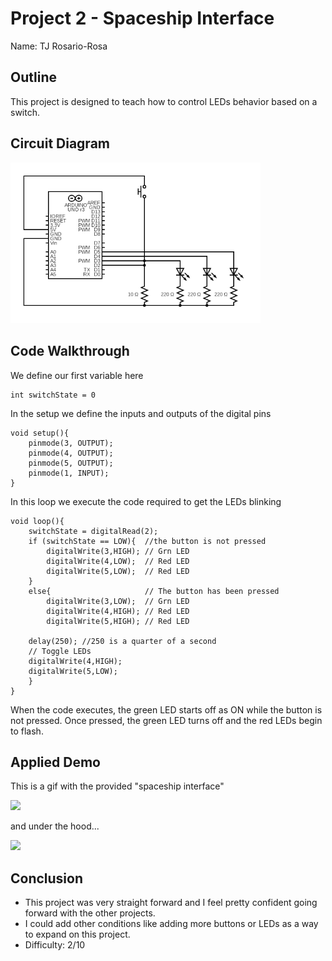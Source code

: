 # Project 2 - Spaceship Interface

Name: TJ Rosario-Rosa
<!--
        Due:
 Start time: 
   End time:
    Elapsed:
-->

## Outline
<!-- Summarize the project in a clear, concise few sentences. -->
This project is designed to teach how to control LEDs behavior based on a switch. 


## Circuit Diagram
<!-- https://www.circuit-diagram.org/editor/ -->
<img src="Proj2.png" width="400">



## Code Walkthrough
<!-- Post and document important code here -->

We define our first variable here
```arduino
int switchState = 0
```
In the setup we define the inputs and outputs of the digital pins
```arduino
void setup(){
    pinmode(3, OUTPUT);
    pinmode(4, OUTPUT);
    pinmode(5, OUTPUT);
    pinmode(1, INPUT);
}
```
In this loop we execute the code required to get the LEDs blinking
```arduino
void loop(){
    switchState = digitalRead(2);
    if (switchState == LOW){  //the button is not pressed
        digitalWrite(3,HIGH); // Grn LED
        digitalWrite(4,LOW);  // Red LED
        digitalWrite(5,LOW);  // Red LED
    }
    else{                     // The button has been pressed
        digitalWrite(3,LOW);  // Grn LED
        digitalWrite(4,HIGH); // Red LED
        digitalWrite(5,HIGH); // Red LED

    delay(250); //250 is a quarter of a second
    // Toggle LEDs
    digitalWrite(4,HIGH); 
    digitalWrite(5,LOW);
    }
}
```
When the code executes, the green LED starts off as ON while the button is not pressed. 
Once pressed, the green LED turns off and the red LEDs begin to flash.

## Applied Demo
<!-- Upload pictures that show that the project has worked -->



This is a gif with the provided "spaceship interface"

<img src="20211011_195227-ANIMATION.gif" width="400">

and under the hood...

<img src="20211011_195406-ANIMATION.gif" width="400">



## Conclusion 
<!-- What went wrong/right? What can you do to make this better? How difficult did you find this project? -->
 - This project was very straight forward and I feel pretty confident going forward with the other projects.
 - I could add other conditions like adding more buttons or LEDs as a way to expand on this project.
 - Difficulty: 2/10
